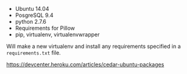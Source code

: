 
* Ubuntu 14.04
* PosgreSQL 9.4
* python 2.7.6
* Requirements for Pillow
* pip, virtualenv, virtualenvwrapper

Will make a new virtualenv and install any requirements specified in a `requirements.txt` file.

https://devcenter.heroku.com/articles/cedar-ubuntu-packages

